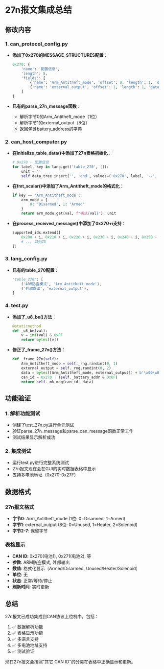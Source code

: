 # 27n报文集成总结

## 修改内容

### 1. can_protocol_config.py
- **添加了0x270的MESSAGE_STRUCTURES配置**：
  ```python
  0x270: {
      'name': '配置信息',
      'length': 8,
      'fields': [
          {'name': 'Arm_Antitheft_mode', 'offset': 0, 'length': 1, 'data_type': 'uint8', 'scaling': 1, 'description': 'ARM防盗模式'},
          {'name': 'external_output', 'offset': 1, 'length': 1, 'data_type': 'uint8', 'scaling': 1, 'description': '外部输出'},
      ]
  }
  ```

- **已有的parse_27n_message函数**：
  - 解析字节0的Arm_Antitheft_mode（1位）
  - 解析字节1的external_output（8位）
  - 返回包含battery_address的字典

### 2. can_host_computer.py
- **在initialize_table_data()中添加了27n表格初始化**：
  ```python
  # 0x270 - 配置信息
  for label, key in lang.get('table_270', []):
      unit = ''
      self.data_tree.insert('', 'end', values=('0x270', label, '--', unit, lang['waiting'], '--'))
  ```

- **在fmt_scalar()中添加了Arm_Antitheft_mode的格式化**：
  ```python
  if key == 'Arm_Antitheft_mode':
      arm_mode = {
          0: "Disarmed", 1: "Armed"
      }
      return arm_mode.get(val, f"模式{val}"), unit
  ```

- **在process_received_message()中添加了0x270+i支持**：
  ```python
  supported_ids.extend([
      0x200 + i, 0x210 + i, 0x220 + i, 0x230 + i, 0x240 + i, 0x250 + i, 0x260 + i, 0x270 + i,
      # ... 其他ID
  ])
  ```

### 3. lang_config.py
- **已有的table_270配置**：
  ```python
  'table_270': [
      ('ARM防盗模式', 'Arm_Antitheft_mode'),
      ('外部输出', 'external_output'),  
  ]
  ```

### 4. test.py
- **添加了_u8_be()方法**：
  ```python
  @staticmethod
  def _u8_be(val):
      v = int(val) & 0xFF
      return bytes([v])
  ```

- **修正了_frame_27n()方法**：
  ```python
  def _frame_27n(self):
      Arm_Antitheft_mode = self._rng.randint(0, 1)
      external_output = self._rng.randint(0, 2)
      data = bytes([Arm_Antitheft_mode, external_output]) + b'\x00\x00\x00\x00\x00\x00'
      can_id = 0x270 | (self._battery_addr & 0x0F)
      return self._mk_msg(can_id, data)
  ```

## 功能验证

### 1. 解析功能测试
- 创建了test_27n.py进行单元测试
- 验证parse_27n_message和parse_can_message函数正常工作
- 测试结果显示解析成功

### 2. 集成测试
- 运行test.py进行完整系统测试
- 27n报文现在会在GUI的实时数据表格中显示
- 支持多电池地址（0x270-0x27F）

## 数据格式

### 27n报文格式
- **字节0**: Arm_Antitheft_mode (1位: 0=Disarmed, 1=Armed)
- **字节1**: external_output (8位: 0=Unused, 1=Heater, 2=Solenoid)
- **字节2-7**: 保留字节

### 表格显示
- **CAN ID**: 0x270(电池1), 0x271(电池2), 等
- **参数**: ARM防盗模式, 外部输出
- **数值**: 格式化显示（Armed/Disarmed, Unused/Heater/Solenoid）
- **单位**: 无
- **状态**: 正常/等待/停止
- **刷新时间**: 实时更新

## 总结

27n报文已成功集成到CAN协议上位机中，包括：
1. ✅ 数据解析功能
2. ✅ 表格显示功能  
3. ✅ 多语言支持
4. ✅ 多电池地址支持
5. ✅ 测试验证

现在27n报文会按照"其它 CAN ID"的分类在表格中正确显示和更新。
